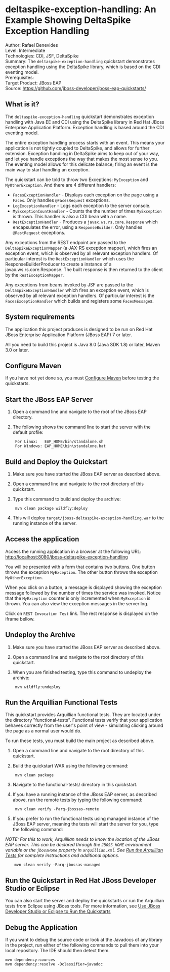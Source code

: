 deltaspike-exception-handling: An Example Showing DeltaSpike Exception Handling
====================================================================================
Author: Rafael Benevides  
Level: Intermediate  
Technologies: CDI, JSF, DeltaSpike  
Summary: The `deltaspike-exception-handling` quickstart demonstrates exception handling using the DeltaSpike library, which is based on the CDI eventing model.  
Prerequisites:   
Target Product: JBoss EAP  
Source: <https://github.com/jboss-developer/jboss-eap-quickstarts/>  

What is it?
-----------

The `deltaspike-exception-handling` quickstart demonstrates exception handling with Java EE and CDI using the DeltaSpike library in Red Hat JBoss Enterprise Application Platform. Exception handling is based around the CDI eventing model.

The entire exception handling process starts with an event. This means your application is not tightly coupled to DeltaSpike, and allows for further extension. Exception handling in DeltaSpike aims to keep out of your way, and let you handle exceptions the way that makes the most sense to you. The eventing model allows for this delicate balance; firing an event is the main way to start handling an exception.

The quickstart can be told to throw two Exceptions: `MyException` and `MyOtherException`. And there are 4 different handlers:   
 
* `FacesExceptionHandler`  - Displays each exception on the page using a `Faces`. Only handles `@FacesRequest` exceptions.
* `LogExceptionHandler` - Logs each exception to the server console.
* `MyExceptionCountHandler` - Counts the the number of times `MyException` is thrown. This handler is also a CDI bean with a name.
* `RestExceptionHandler` - Produces a `javax.ws.rs.core.Response` which encapsulates the error, using a `ResponseBuilder`. Only handles `@RestRequest` exceptions.

Any exceptions from the REST endpoint are passed to the `DeltaSpikeExceptionMapper` (a JAX-RS exception mapper), which fires an exception event, which is observed by all relevant exception handlers. Of particular interest is the `RestExceptionHandler` which uses the ResponseBuilderProducer to create a instance of a javax.ws.rs.core.Response. The built response is then returned to the client by the `RestExceptionMapper`.

Any exceptions from beans invoked by JSF are passed to the `DeltaSpikeExceptionHandler` which fires an exception event, which is observed by all relevant exception handlers. Of particular interest is the `FacesExceptionHandler` which builds and registers some `FacesMessage`s.

System requirements
-------------------

The application this project produces is designed to be run on Red Hat JBoss Enterprise Application Platform (JBoss EAP) 7 or later. 

All you need to build this project is Java 8.0 (Java SDK 1.8) or later, Maven 3.0 or later.

 
Configure Maven
---------------

If you have not yet done so, you must [Configure Maven](https://github.com/jboss-developer/jboss-developer-shared-resources/blob/master/guides/CONFIGURE_MAVEN.md#configure-maven-to-build-and-deploy-the-quickstarts) before testing the quickstarts.


Start the JBoss EAP Server
-------------------------

1. Open a command line and navigate to the root of the JBoss EAP directory.
2. The following shows the command line to start the server with the default profile:

        For Linux:   EAP_HOME/bin/standalone.sh
        For Windows: EAP_HOME\bin\standalone.bat


Build and Deploy the Quickstart
-------------------------

1. Make sure you have started the JBoss EAP server as described above.
2. Open a command line and navigate to the root directory of this quickstart.
3. Type this command to build and deploy the archive:

        mvn clean package wildfly:deploy
4. This will deploy `target/jboss-deltaspike-exception-handling.war` to the running instance of the server.
 

Access the application 
---------------------

Access the running application in a browser at the following URL:  <http://localhost:8080/jboss-deltaspike-exception-handling>

You will be presented with a form that contains two buttons. One button throws the exception `MyException`. The other button throws the exception `MyOtherException`.

When you click on a button, a message is displayed showing the exception message followed by the number of times the service was invoked. Notice that the `MyException` counter is only incremented when `MyException` is thrown. You can also view the exception messages in the server log.

Click on `REST Invocation Test` link. The rest response is displayed on the iframe bellow. 

Undeploy the Archive
--------------------

1. Make sure you have started the JBoss EAP server as described above.
2. Open a command line and navigate to the root directory of this quickstart.
3. When you are finished testing, type this command to undeploy the archive:

        mvn wildfly:undeploy

Run the Arquillian Functional Tests
-----------------------------------

This quickstart provides Arquillian functional tests. They are located under the directory "functional-tests". Functional tests verify that your application behaves correctly from the user's point of view - simulating clicking around the page as a normal user would do.

To run these tests, you must build the main project as described above.

1. Open a command line and navigate to the root directory of this quickstart.
2. Build the quickstart WAR using the following command:

        mvn clean package

3. Navigate to the functional-tests/ directory in this quickstart.
4. If you have a running instance of the JBoss EAP server, as described above, run the remote tests by typing the following command:

        mvn clean verify -Parq-jbossas-remote

5. If you prefer to run the functional tests using managed instance of the JBoss EAP server, meaning the tests will start the server for you, type the following command:

_NOTE: For this to work, Arquillian needs to know the location of the JBoss EAP server. This can be declared through the `JBOSS_HOME` environment variable or the `jbossHome` property in `arquillian.xml`. See [Run the Arquillian Tests](https://github.com/jboss-developer/jboss-developer-shared-resources/blob/master/guides/RUN_ARQUILLIAN_TESTS.md#run-the-arquillian-tests) for complete instructions and additional options._

        mvn clean verify -Parq-jbossas-managed

Run the Quickstart in Red Hat JBoss Developer Studio or Eclipse
-------------------------------------
You can also start the server and deploy the quickstarts or run the Arquillian tests from Eclipse using JBoss tools. For more information, see [Use JBoss Developer Studio or Eclipse to Run the Quickstarts](https://github.com/jboss-developer/jboss-developer-shared-resources/blob/master/guides/USE_JBDS.md#use-jboss-developer-studio-or-eclipse-to-run-the-quickstarts) 


Debug the Application
------------------------------------

If you want to debug the source code or look at the Javadocs of any library in the project, run either of the following commands to pull them into your local repository. The IDE should then detect them.

    mvn dependency:sources
    mvn dependency:resolve -Dclassifier=javadoc
